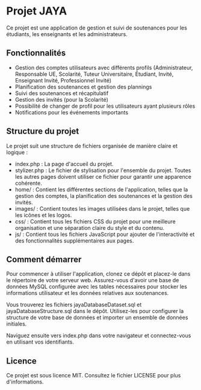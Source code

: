 # Projet JAYA
Ce projet est une application de gestion et suivi de soutenances pour les étudiants, les enseignants et les administrateurs.

## Fonctionnalités
* Gestion des comptes utilisateurs avec différents profils (Administrateur, Responsable UE, Scolarité, Tuteur Universitaire, Étudiant, Invité, Enseignant Invité, Professionnel Invité)
* Planification des soutenances et gestion des plannings
* Suivi des soutenances et récapitulatif
* Gestion des invités (pour la Scolarité)
* Possibilité de changer de profil pour les utilisateurs ayant plusieurs rôles
* Notifications pour les événements importants

## Structure du projet
Le projet suit une structure de fichiers organisée de manière claire et logique :

- index.php : La page d'accueil du projet.
- stylizer.php : Le fichier de stylisation pour l'ensemble du projet. Toutes les autres pages doivent utiliser ce fichier pour garantir une apparence cohérente.
- home/ : Contient les différentes sections de l'application, telles que la gestion des comptes, la planification des soutenances et la gestion des invités.
- images/ : Contient toutes les images utilisées dans le projet, telles que les icônes et les logos.
- css/ : Contient tous les fichiers CSS du projet pour une meilleure organisation et une séparation claire du style et du contenu.
- js/ : Contient tous les fichiers JavaScript pour ajouter de l'interactivité et des fonctionnalités supplémentaires aux pages.

## Comment démarrer
Pour commencer à utiliser l'application, clonez ce dépôt et placez-le dans le répertoire de votre serveur web. Assurez-vous d'avoir une base de données MySQL configurée avec les tables nécessaires pour stocker les informations utilisateur et les données relatives aux soutenances.

Vous trouverez les fichiers jayaDatabaseDataset.sql et jayaDatabaseStructure.sql dans le dépôt. Utilisez-les pour configurer la structure de votre base de données et importer un ensemble de données initiales.

Naviguez ensuite vers index.php dans votre navigateur et connectez-vous en utilisant vos identifiants.

## Licence
Ce projet est sous licence MIT. Consultez le fichier LICENSE pour plus d'informations.